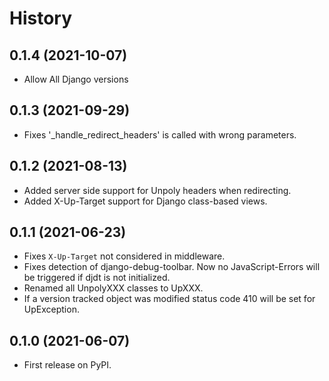 # History

## 0.1.4 (2021-10-07)

* Allow All Django versions

## 0.1.3 (2021-09-29)

* Fixes '_handle_redirect_headers' is called with wrong parameters.

## 0.1.2 (2021-08-13)

* Added server side support for Unpoly headers when redirecting.
* Added X-Up-Target support for Django class-based views.

## 0.1.1 (2021-06-23)

* Fixes `X-Up-Target` not considered in middleware.
* Fixes detection of django-debug-toolbar. Now no JavaScript-Errors will be triggered if djdt is not initialized.
* Renamed all UnpolyXXX classes to UpXXX.
* If a version tracked object was modified status code 410 will be set for UpException.

## 0.1.0 (2021-06-07)

* First release on PyPI.
